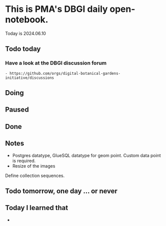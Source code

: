 

# This is PMA's DBGI daily open-notebook.

Today is 2024.06.10

## Todo today

### Have a look at the DBGI discussion forum
    - https://github.com/orgs/digital-botanical-gardens-initiative/discussions
###
###

## Doing

## Paused

## Done

## Notes

- Postgres datatype, GlueSQL datatype for geom point. Custom data point is required.
- Resize of the images



Define collection sequences.


## Todo tomorrow, one day ... or never

###
###
###


## Today I learned that

-